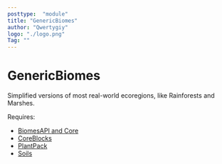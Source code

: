 ```yaml
---
posttype:  "module"  
title: "GenericBiomes"
author: "Qwertygiy"
logo: "./logo.png"
Tag: ""
---
```

# GenericBiomes
Simplified versions of most real-world ecoregions, like Rainforests and Marshes.

Requires:
- [BiomesAPI and Core](https://github.com/MovingBlocks/Terasology)
- [CoreBlocks](https://github.com/Terasology/CoreBlocks)
- [PlantPack](https://github.com/Terasology/PlantPack)
- [Soils](https://github.com/Terasology/Soils)
